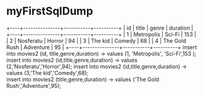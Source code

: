 # myFirstSqlDump
+----+---------------+-----------+----------+
| id | title         | genre     | duration |
+----+---------------+-----------+----------+
|  1 | Metropolis    | Sci-Fi    |      153 |
|  2 | Nosferatu     | Horror    |       94 |
|  3 | The kid       | Comedy    |       68 |
|  4 | The Gold Rush | Adventure |       95 |
+----+---------------+-----------+----------+
insert into movies2 (id, title,genre,duration)
    -> values (1, 'Metropolis', 'Sci-Fi',153 );
insert into movies2 (id,title,genre,duration)
    -> values (2,'Nosferatu','Horror',94);
insert into movies2 (id,title,genre,duration) 
    -> values (3,'The kid','Comedy',68);    
insert into movies2 (title,genre,duration) 
    -> values ('The Gold Rush','Adventure',95);
    
